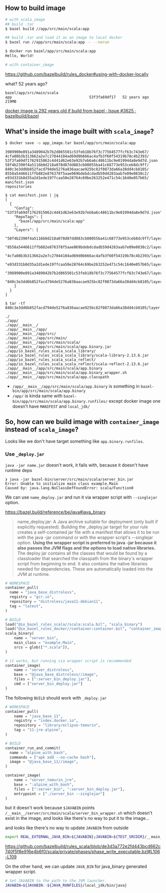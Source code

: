 ## How to build image

```sh
# with scala_image
## build .tar
$ bazel build //app/src/main/scala:app

## build .tar and load it as an image to local docker
$ bazel run //app/src/main/scala:app -- --norun

$ docker run bazel/app/src/main/scala:app
Hello, World!

# with container_image


```
https://github.com/bazelbuild/rules_docker#using-with-docker-locally


what? 52 years ago?
```
bazel/app/src/main/scala                                                       app                                   53f3fa69df17   52 years ago    219MB
```
[docker image is 292 years old if build from bazel · Issue #3625 · bazelbuild/bazel](https://github.com/bazelbuild/bazel/issues/3625)

## What's inside the image built with `scala_image`?

```sh
$ docker save -o app_image.tar bazel/app/src/main/scala:app
```

```
3989900e891a3489042b7b2d865501c53feb18b76f3c77564577fcf63c743e67/
4cfa08b3b313662a2e7c27044104ad69d0b666ac4afb3f60f54319b78c4b2393/
53f3fa69df1762915062c4d41d62e63e92b7eb6a6c48611bc9e01994da8e9d7d.json
58f4b2390f4a5116b0d218a078d87dd883cb08055ba41c68773e953ceb8dc9ff/
840c3e3dd6b852facd794de5276a836aacae925bc82f0873da66a38dd4cb8105/
8558a5446611ffb882e876378f5aae069bdebdcdadb59d4283aab7e09e0838c2/
e93d331b8d35a2d1ede197fcaa50e28764c69be263252e471c54c1640e057b65/
manifest.json
repositories
```

```
$ cat manifest.json | jq
[
  {
    "Config": "53f3fa69df1762915062c4d41d62e63e92b7eb6a6c48611bc9e01994da8e9d7d.json",
    "RepoTags": [
      "bazel/app/src/main/scala:app"
    ],
    "Layers": [
      "58f4b2390f4a5116b0d218a078d87dd883cb08055ba41c68773e953ceb8dc9ff/layer.tar",
      "8558a5446611ffb882e876378f5aae069bdebdcdadb59d4283aab7e09e0838c2/layer.tar",
      "4cfa08b3b313662a2e7c27044104ad69d0b666ac4afb3f60f54319b78c4b2393/layer.tar",
      "e93d331b8d35a2d1ede197fcaa50e28764c69be263252e471c54c1640e057b65/layer.tar",
      "3989900e891a3489042b7b2d865501c53feb18b76f3c77564577fcf63c743e67/layer.tar",
      "840c3e3dd6b852facd794de5276a836aacae925bc82f0873da66a38dd4cb8105/layer.tar"
    ]
  }
]

$ tar -tf 840c3e3dd6b852facd794de5276a836aacae925bc82f0873da66a38dd4cb8105/layer.tar

./
./app/
./app/__main__/
./app/__main__/app/
./app/__main__/app/src/
./app/__main__/app/src/main/
./app/__main__/app/src/main/scala/
./app/__main__/app/src/main/scala/app.binary.jar
./app/io_bazel_rules_scala_scala_library/
./app/io_bazel_rules_scala_scala_library/scala-library-2.13.6.jar
./app/io_bazel_rules_scala_scala_reflect/
./app/io_bazel_rules_scala_scala_reflect/scala-reflect-2.13.6.jar
./app/__main__/app/src/main/scala/app.binary
./app/__main__/app/src/main/scala/app.binary_wrapper.sh
./app/__main__/app/src/main/scala/app.classpath
```

- `/app/__main__/app/src/main/scala/app.binary` is something in `bazel-bin/app/src/main/scala/app.binary`
- `/app/` is kinda same with `bazel-bin/app/src/main/scala/app.binary.runfiles/` except docker image one doesn't have `MANIFEST` and `local_jdk/`

## So, how can we build image with `container_image` instead of `scala_image`?
Looks like we don't have target something like `app.binary.runfiles`.

### Use `_deploy.jar`
`java -jar name.jar` doesn't work, it fails with, because it doesn't have runtime deps

```
❯ java -jar bazel-bin/server/src/main/scala/server_bin.jar
Error: Unable to initialize main class example.Main
Caused by: java.lang.NoClassDefFoundError: scala/Function0
```

We can use `name_deploy.jar` and run it via wrapper script with `--singlejar` option.

https://bazel.build/reference/be/java#java_binary
> name_deploy.jar: A Java archive suitable for deployment (only built if explicitly requested).
> Building the <name>_deploy.jar target for your rule creates a self-contained jar file with a manifest that allows it to be run with the java -jar command or with the wrapper script's --singlejar option. **Using the wrapper script is preferred to java -jar because it also passes the JVM flags and the options to load native libraries.**
> The deploy jar contains all the classes that would be found by a classloader that searched the classpath from the binary's wrapper script from beginning to end. It also contains the native libraries needed for dependencies. These are automatically loaded into the JVM at runtime.

```python
# WORKSPACE
container_pull(
  name = "java_base_distroless",
  registry = "gcr.io",
  repository = "distroless/java11-debian11",
  tag = "latest",
)

# BUILD
load("@io_bazel_rules_scala//scala:scala.bzl", "scala_binary")
load("@io_bazel_rules_docker//container:container.bzl", "container_image")
scala_binary(
    name = "server_bin",
    main_class = "example.Main",
    srcs = glob(["*.scala"]),
)

# it works, but running via wrapper script is recommended
container_image(
    name = "server_distroless",
    base = "@java_base_distroless//image",
    files = [":server_bin_deploy.jar"],
    cmd = ["server_bin_deploy.jar"]
)
```

The following `BUILD` should work with `_deploy.jar`

```python
# WORKSPACE
container_pull(
    name = "java_base_11",
    registry = "index.docker.io",
    repository = "library/eclipse-temurin",
    tag = "11-jre-alpine",
)

# BUILD
container_run_and_commit(
  name = "alpine_with_bash",
  commands = ["apk add --no-cache bash"],
  image = "@java_base_11//image",
)

container_image(
    name = "server_temurin_jre",
    base = ":alpine_with_bash",
    files = [":server_bin", ":server_bin_deploy.jar"],
    entrypoint = ["./server_bin --singlejar"]
)
```

but it doesn't work because `$JAVABIN` points `/__main__/server/src/main/scala/server_bin_wrapper.sh` which doesn't exist in the image, and looks like there's no way to put it to the image...

and looks like there's no way to update `JAVABIN` from outside


```sh
export REAL_EXTERNAL_JAVA_BIN=${JAVABIN};JAVABIN=${TEST_SRCDIR}/__main__/server/src/main/scala/server_bin_wrapper.sh
```
https://github.com/bazelbuild/rules_scala/blob/de3d3a772e2fd443bcd662c740f5f8e916e4b6f0/scala/private/phases/phase_write_executable.bzl#L106-L109

On the other hand, we can update `JAVA_BIN` for java_binary generated wrapper script.

```sh
# Set JAVABIN to the path to the JVM launcher.
JAVABIN=${JAVABIN:-${JAVA_RUNFILES}/local_jdk/bin/java}
```
